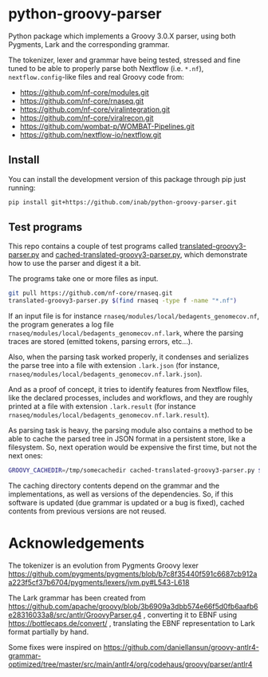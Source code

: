 # python-groovy-parser

Python package which implements a Groovy 3.0.X parser, using both Pygments, Lark and the corresponding grammar.

The tokenizer, lexer and grammar have being tested, stressed and fine tuned
to be able to properly parse both Nextflow (i.e. `*.nf`), `nextflow.config`-like files
and real Groovy code from:

* https://github.com/nf-core/modules.git
* https://github.com/nf-core/rnaseq.git
* https://github.com/nf-core/viralintegration.git
* https://github.com/nf-core/viralrecon.git
* https://github.com/wombat-p/WOMBAT-Pipelines.git
* https://github.com/nextflow-io/nextflow.git

## Install
You can install the development version of this package through pip just running:

```bash
pip install git+https://github.com/inab/python-groovy-parser.git
```

## Test programs

This repo contains a couple of test programs called
[translated-groovy3-parser.py](translated-groovy3-parser.py) and
[cached-translated-groovy3-parser.py](cached-translated-groovy3-parser.py),
which demonstrate how to use the parser and digest it a bit.

The programs take one or more files as input.

```bash
git pull https://github.com/nf-core/rnaseq.git
translated-groovy3-parser.py $(find rnaseq -type f -name "*.nf")
```

If an input file is for instance `rnaseq/modules/local/bedagents_genomecov.nf`,
the program generates a log file `rnaseq/modules/local/bedagents_genomecov.nf.lark`,
where the parsing traces are stored (emitted tokens, parsing errors, etc...).

Also, when the parsing task worked properly, it condenses and serializes
the parse tree into a file with extension `.lark.json` (for instance,
`rnaseq/modules/local/bedagents_genomecov.nf.lark.json`).

And as a proof of concept, it tries to identify features from Nextflow files,
like the declared processes, includes and workflows, and they are roughly printed
at a file with extension `.lark.result` (for instance `rnaseq/modules/local/bedagents_genomecov.nf.lark.result`).

As parsing task is heavy, the parsing module also contains a method to
be able to cache the parsed tree in JSON format in a persistent store,
like a filesystem. So, next operation would be expensive the first time,
but not the next ones:

```bash
GROOVY_CACHEDIR=/tmp/somecachedir cached-translated-groovy3-parser.py $(find rnaseq -type f -name "*.nf")
```

The caching directory contents depend on the grammar and the implementations, as well as versions of the dependencies.
So, if this software is updated (due grammar is updated or a bug is fixed),
cached contents from previous versions are not reused.

# Acknowledgements

The tokenizer is an evolution from Pygments Groovy lexer https://github.com/pygments/pygments/blob/b7c8f35440f591c6687cb912aa223f5cf37b6704/pygments/lexers/jvm.py#L543-L618

The Lark grammar has been created from https://github.com/apache/groovy/blob/3b6909a3dbb574e66f5d0fb6aafb6e28316033a8/src/antlr/GroovyParser.g4 ,
converting it to EBNF using https://bottlecaps.de/convert/ ,
translating the EBNF representation to Lark format partially by hand.

Some fixes were inspired on https://github.com/daniellansun/groovy-antlr4-grammar-optimized/tree/master/src/main/antlr4/org/codehaus/groovy/parser/antlr4
